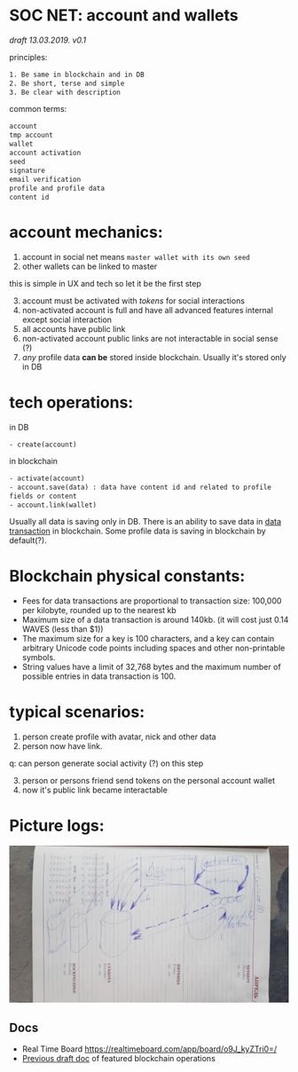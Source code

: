 SOC NET: account and wallets
============================
*draft 13.03.2019. v0.1*

principles:
```
1. Be same in blockchain and in DB
2. Be short, terse and simple
3. Be clear with description
```

common terms:
```
account
tmp account
wallet
account activation
seed
signature
email verification
profile and profile data
content id
```

account mechanics:
======
1. account in social net means `master wallet with its own seed `
2. other wallets can be linked to master

  this is simple in UX and tech so let it be the first step

3. account must be activated with *tokens* for social interactions
4. non-activated account is full and have all advanced features internal except social interaction
5. all accounts have public link
6. non-activated account public links are not interactable in social sense (?)
5. *any* profile data **can be** stored inside blockchain. Usually it's stored only in DB

tech operations:
================

in DB
```
- create(account)
```

in blockchain
```
- activate(account)
- account.save(data) : data have content id and related to profile fields or content
- account.link(wallet)
```

Usually all data is saving only in DB. There is an ability to save data in [data transaction](https://blog.wavesplatform.com/data-transactions-are-coming-to-waves-930ab5f633a9) in blockchain. Some profile data is saving in blockchain by default(?).

Blockchain physical constants:
====================
* Fees for data transactions are proportional to transaction size: 100,000 per kilobyte, rounded up to the nearest kb
* Maximum size of a data transaction is around 140kb. (it will cost just 0.14 WAVES (less than $1))
* The maximum size for a key is 100 characters, and a key can contain arbitrary Unicode code points including spaces and other non-printable symbols.
* String values have a limit of 32,768 bytes and the maximum number of possible entries in data transaction is 100.

typical scenarios:
==========
1. person create profile with avatar, nick and other data
2. person now have link.

  q: can person generate social activity (?) on this step

3. person or persons friend send tokens on the personal account wallet
4. now it's public link became interactable

Picture logs:
===========
![alt text][archDraft_1]

Docs
--------------
- Real Time Board <https://realtimeboard.com/app/board/o9J_kyZTri0=/>
- [Previous draft doc](w2block.mkd) of featured blockchain operations



[archDraft_1]:  ../pics/archDraft_1.jpg "Draft on interaction between account, DB, blockchain and wallet in short"
